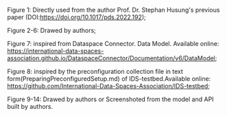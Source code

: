 Figure 1: Directly used from the author Prof. Dr. Stephan Husung's previous paper (DOI:https://doi.org/10.1017/pds.2022.192);

Figure 2-6: Drawed by authors;

Figure 7: inspired from Dataspace Connector. Data Model. Available online: https://international-data-spaces-association.github.io/DataspaceConnector/Documentation/v6/DataModel;

Figure 8: inspired by the preconfiguration collection file in text form(PreparingPreconfiguredSetup.md) of IDS-testbed.Available online: https://github.com/International-Data-Spaces-Association/IDS-testbed;

Figure 9-14: Drawed by authors or Screenshoted from the model and API built by authors.